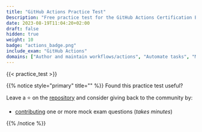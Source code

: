 ```yaml
---
title: "GitHub Actions Practice Test"
Description: "Free practice test for the GitHub Actions Certification Exam."
date: 2023-08-19T11:04:20+02:00
draft: false
hidden: true
weight: 10
badge: "actions_badge.png"
include_exam: "GitHub Actions"
domains: ["Author and maintain workflows/actions", "Automate tasks", "Manage GitHub Actions for the enterprise"]
---
```


{{< practice_test >}}

{{% notice style="primary" title="" %}}
Found this practice test useful?

Leave a &#x2B50; on the [repository](https://github.com/FidelusAleksander/ghcertified) and consider giving back to the community by:
- [contributing](https://github.com/FidelusAleksander/ghcertified/blob/master/CONTRIBUTING.md) one or more mock exam questions (*takes minutes*)

{{% /notice %}}
